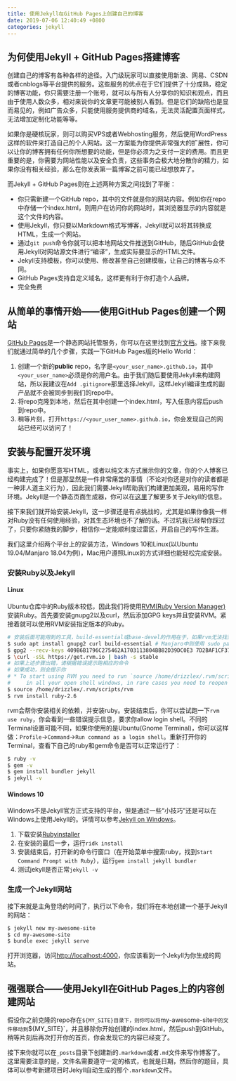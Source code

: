 ```yaml
---
title: 使用Jekyll在GitHub Pages上创建自己的博客
date: 2019-07-06 12:40:49 +0800
categories: jekyll
---
```

## 为何使用Jekyll + GitHub Pages搭建博客

创建自己的博客有各种各样的途径。入门级玩家可以直接使用新浪、网易、CSDN或者cnblogs等平台提供的服务。这些服务的优点在于它们提供了十分成熟，稳定的博客功能，你只需要注册一个账号，就可以与所有人分享你的知识和观点，而且由于使用人数众多，相对来说你的文章更可能被别人看到。但是它们的缺陷也是显而易见的，例如广告众多，只能使用服务提供商的域名，无法灵活配置页面样式，无法增加定制化功能等等。

如果你是硬核玩家，则可以购买VPS或者Webhosting服务，然后使用WordPress这样的软件来打造自己的个人网站。这一方案能为你提供非常强大的扩展性，你可以让你的博客拥有任何你所想要的功能，但是你必须为之支付一定的费用。而且更重要的是，你需要为网站性能以及安全负责，这些事务会极大地分散你的精力，如果你没有相关经验，那么在你发表第一篇博客之前可能已经想放弃了。

而Jekyll + GitHub Pages则在上述两种方案之间找到了平衡：

* 你只需新建一个GitHub repo，其中的文件就是你的网站内容。例如你在repo中存储一个index.html，则用户在访问你的网站时，其浏览器显示的内容就是这个文件的内容。
* 使用Jekyll，你只要以Markdown格式写博客，Jekyll就可以将其转换成HTML，生成一个网站。
* 通过`git push`命令你就可以把本地网站文件推送到GitHub，随后GitHub会使用Jekyll对网站源文件进行“编译”，生成实际要显示的HTML文件。
* Jekyll支持模板，你可以使用、修改甚至自己创建模板，让自己的博客与众不同。
* GitHub Pages支持自定义域名，这样更有利于你打造个人品牌。
* 完全免费

## 从简单的事情开始——使用GitHub Pages创建一个网站

[GitHub Pages](https://pages.github.com/)是一个静态网站托管服务，你可以在这里找到[官方文档](https://help.github.com/en/categories/github-pages-basics)。接下来我们就通过简单的几个步骤，实践一下GitHub Pages版的Hello World：

1. 创建一个新的**public** repo，名字是`<your_user_name>.github.io`，其中`<your_user_name>`必须是你的用户名。由于我们随后要使用Jekyll来构建网站，所以我建议在`Add .gitignore`那里选择Jekyll，这样Jekyll编译生成的副产品就不会被同步到我们的repo中。
1. 将repo克隆到本地，然后在其中创建一个index.html，写入任意内容后push到repo中。
1. 稍等片刻，打开`https://<your_user_name>.github.io`，你会发现自己的网站已经可以访问了！


## 安装与配置开发环境

事实上，如果你愿意写HTML，或者以纯文本方式展示你的文章，你的个人博客已经构建完成了！但是那显然是一件非常痛苦的事情（不论对你还是对你的读者都是一种非人道主义行为），因此我们需要Jekyll帮助我们构建更加美观，易用的写作环境。Jekyll是一个静态页面生成器，你可以在[这里](https://jekyllrb.com/docs/)了解更多关于Jekyll的信息。

接下来我们就开始安装Jekyll，这一步骤还是有点挑战的，尤其是如果你像我一样对Ruby没有任何使用经验，对其生态环境也不了解的话。不过坑我已经帮你踩过了，只要你紧随我的脚步，相信你一定能顺利度过雷区，开启自己的写作生涯。

我们这里介绍两个平台上的安装方法，Windows 10和Linux(以Ubuntu 19.04/Manjaro 18.04为例)，Mac用户遵照Linux的方式详细也能轻松完成安装。

### 安装Ruby以及Jekyll

#### Linux

Ubuntu仓库中的Ruby版本较低，因此我们将使用[RVM(Ruby Version Manager)](http://rvm.io/)安装Ruby。首先要安装gnupg2以及curl，然后添加GPG keys并且安装RVM。紧接着就可以使用RVM安装指定版本的Ruby。

```bash
# 安装后面可能用到的工具，build-essential或base-devel的作用在于，如果rvm无法找到对应当前平台的ruby二进制文件会用源码进行编译
$ sudo apt install gnupg2 curl build-essential # Manjaro中则使用 sudo pacman -Syu gnupg curl base-devel
$ gpg2 --recv-keys 409B6B1796C275462A1703113804BB82D39DC0E3 7D2BAF1CF37B13E2069D6956105BD0E739499BDB
$ \curl -sSL https://get.rvm.io | bash -s stable
# 如果上述步骤出错，请根据错误提示跑相应的命令
# 如果成功，则会提示你
# * To start using RVM you need to run `source /home/drizzlex/.rvm/scripts/rvm`
#     in all your open shell windows, in rare cases you need to reopen all shell windows.
$ source /home/drizzlex/.rvm/scripts/rvm
$ rvm install ruby-2.6
```

rvm会帮你安装相关的依赖，并安装ruby。安装结束后，你可以尝试跑一下`rvm use ruby`，你会看到一些错误提示信息，要求你allow login shell。不同的Terminal设置可能不同，如果你使用的是Ubuntu(Gnome Terminal)，你可以这样做：`Profile`->`Command`->`Run command as a login shell`。重新打开你的Terminal，查看下自己的ruby和gem命令是否可以正常运行了：

```bash
$ ruby -v
$ gem -v
$ gem install bundler jekyll
$ jekyll -v
```

#### Windows 10

Windows不是Jekyll官方正式支持的平台，但是通过一些“小技巧”还是可以在Windows上使用Jekyll的。详情可以参考[Jekyll on Windows](https://jekyllrb.com/docs/installation/windows/)。

1. 下载安装[Rubyinstaller](https://rubyinstaller.org/downloads/)
1. 在安装的最后一步，运行`ridk install`
1. 安装结束后，打开新的命令行窗口（在开始菜单中搜索ruby，找到`Start Command Prompt with Ruby`），运行`gem install jekyll bundler`
1. 测试jekyll是否正常`jekyll -v`


### 生成一个Jekyll网站

接下来就是主角登场的时间了，执行以下命令，我们将在本地创建一个基于Jekyll的网站：

```bash
$ jekyll new my-awesome-site
$ cd my-awesome-site
$ bundle exec jekyll serve
```

打开浏览器，访问[http://localhost:4000](http://localhost:4000)，你应该看到一个Jekyll为你生成的网站。


## 强强联合——使用Jekyll在GitHub Pages上的内容创建网站

假设你之前克隆的repo存在`${MY_SITE}目录下，则你可以将`my-awesome-site`中的文件移动到`${MY_SITE}`，并且移除你开始创建的index.html，然后push到GitHub。稍等片刻后再次打开你的首页，你会发现它的内容已经变了。

接下来你就可以在`_posts`目录下创建新的`.markdown`或者`.md`文件来写作博客了。这里需要注意的是，文件名需要遵守一定的格式，也就是日期，然后你的题目，具体可以参考新建项目时Jekyll自动生成的那个`.markdown`文件。